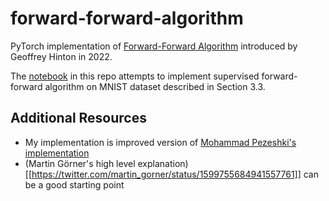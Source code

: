 # forward-forward-algorithm

PyTorch implementation of [Forward-Forward Algorithm](https://www.cs.toronto.edu/~hinton/FFA13.pdf) introduced by Geoffrey Hinton in 2022.

The [notebook](./supervised_ffa_mnist.ipynb) in this repo attempts to implement supervised forward-forward algorithm on MNIST dataset described in Section 3.3. 


## Additional Resources
* My implementation is improved version of [Mohammad Pezeshki's implementation](https://github.com/mohammadpz/pytorch_forward_forward)
* (Martin Görner's high level explanation)[[https://twitter.com/martin_gorner/status/1599755684941557761]] can be a good starting point